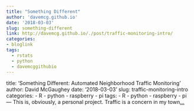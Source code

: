 ```yaml
---
title: "Something Different"
author: 'davemcg.github.io'
date: '2018-03-03'
slug: something-different
link: http://davemcg.github.io/./post/traffic-monitoring-intro/
categories:
- bloglink
tags:
  - rstats
  - python
  - davemcggithubio
---
```


title: ‘Something Different: Automated Neighborhood Traffic Monitoring’ author: David McGaughey date: ‘2018-03-03’ slug: traffic-monitoring-intro categories: - R - python - raspberry - pi tags: - R - python - raspberry - pi — This is, obviously, a personal project. Traffic is a concern in my town[... <i class="fas fa-external-link-alt"></i>](http://davemcg.github.io/./post/traffic-monitoring-intro/)

